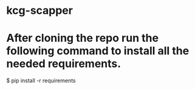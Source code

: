 # kcg-scapper

# After cloning the repo run the following command to install all the needed requirements.  
$ pip install -r requirements
